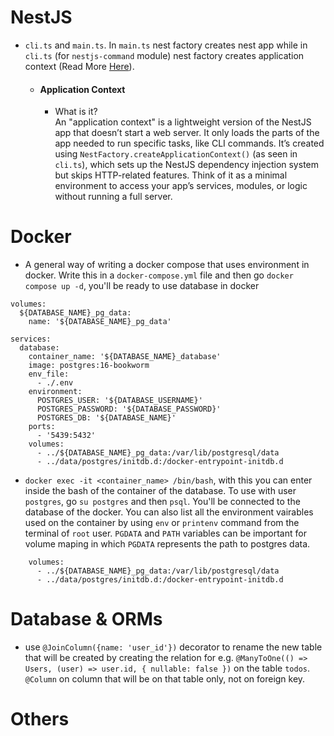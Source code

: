# NestJS
- `cli.ts` and `main.ts`. In `main.ts` nest factory creates nest app while in `cli.ts` (for `nestjs-command` module) nest factory creates application context (Read More [Here](https://docs.nestjs.com/standalone-applications)).
  - #### Application Context <br/>
    - What is it? <br/>
An "application context" is a lightweight version of the NestJS app that doesn’t start a web server. It only loads the parts of the app needed to run specific tasks, like CLI commands.
It’s created using `NestFactory.createApplicationContext()` (as seen in `cli.ts`), which sets up the NestJS dependency injection system but skips HTTP-related features.
Think of it as a minimal environment to access your app’s services, modules, or logic without running a full server.

# Docker
- A general way of writing a docker compose that uses environment in docker. Write this in a `docker-compose.yml` file and then go `docker compose up -d`, you'll be ready to use database in docker
```
volumes:
  ${DATABASE_NAME}_pg_data:
    name: '${DATABASE_NAME}_pg_data'

services:
  database:
    container_name: '${DATABASE_NAME}_database'
    image: postgres:16-bookworm
    env_file:
      - ./.env
    environment:
      POSTGRES_USER: '${DATABASE_USERNAME}'
      POSTGRES_PASSWORD: '${DATABASE_PASSWORD}'
      POSTGRES_DB: '${DATABASE_NAME}'
    ports:
      - '5439:5432'
    volumes:
      - ../${DATABASE_NAME}_pg_data:/var/lib/postgresql/data
      - ../data/postgres/initdb.d:/docker-entrypoint-initdb.d
```
- `docker exec -it <container_name> /bin/bash`, with this you can enter inside the bash of the container of the database. To use with user `postgres`, go `su postgres` and then `psql`. You'll be connected to the database of the docker. You can also list all the environment vairables used on the container by using `env` or `printenv` command from the terminal of `root` user. `PGDATA` and `PATH` variables can be important for volume maping in which `PGDATA` represents the path to postgres data.
```
    volumes:
      - ../${DATABASE_NAME}_pg_data:/var/lib/postgresql/data
      - ../data/postgres/initdb.d:/docker-entrypoint-initdb.d
```

# Database & ORMs
- use `@JoinColumn({name: 'user_id'})` decorator to rename the new table that will be created by creating the relation for e.g. `@ManyToOne(() => Users, (user) => user.id, { nullable: false })` on the table `todos`. `@Column` on column that will be on that table only, not on foreign key.

# Others
